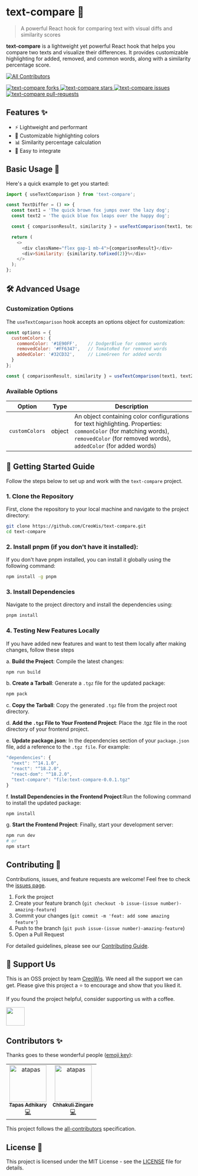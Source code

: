 # text-compare 📝
> A powerful React hook for comparing text with visual diffs and similarity scores
> 
**text-compare** is a lightweight yet powerful React hook that helps you compare two texts and visualize their differences. It provides customizable highlighting for added, removed, and common words, along with a similarity percentage score.


<!-- ALL-CONTRIBUTORS-BADGE:START - Do not remove or modify this section -->
[![All Contributors](https://img.shields.io/badge/all_contributors-2-orange.svg?style=flat-square)](#contributors-)
<!-- ALL-CONTRIBUTORS-BADGE:END -->
<a href="https://github.com/CreoWis/text-compare/fork" target="blank">
<img src="https://img.shields.io/github/forks/CreoWis/text-compare?style=flat-square" alt="text-compare forks"/>
</a>
<a href="https://github.com/CreoWis/text-compare/stargazers" target="blank">
<img src="https://img.shields.io/github/stars/CreoWis/text-compare?style=flat-square" alt="text-compare stars"/>
</a>
<a href="https://github.com/CreoWis/text-compare/issues" target="blank">
<img src="https://img.shields.io/github/issues/CreoWis/text-compare?style=flat-square" alt="text-compare issues"/>
</a>
<a href="https://github.com/CreoWis/text-compare/pulls" target="blank">
<img src="https://img.shields.io/github/issues-pr/CreoWis/text-compare?style=flat-square" alt="text-compare pull-requests"/>
</a>

## Features ✨

- ⚡ Lightweight and performant
- 🎨 Customizable highlighting colors
- 📊 Similarity percentage calculation
- 🔧 Easy to integrate
  
## Basic Usage 🚀

Here's a quick example to get you started:

```js
import { useTextComparison } from 'text-compare';

const TextDiffer = () => {
  const text1 = 'The quick brown fox jumps over the lazy dog';
  const text2 = 'The quick blue fox leaps over the happy dog';

  const { comparisonResult, similarity } = useTextComparison(text1, text2);

  return (
    <>
      <div className="flex gap-1 mb-4">{comparisonResult}</div>
      <div>Similarity: {similarity.toFixed(2)}%</div>
    </>
  );
};
```

## 🛠️ Advanced Usage 

### Customization Options

The `useTextComparison` hook accepts an options object for customization:

```jsx
const options = {
  customColors: {
    commonColor: '#1E90FF',    // DodgerBlue for common words
    removedColor: '#FF6347',   // TomatoRed for removed words
    addedColor: '#32CD32',     // LimeGreen for added words
  }
};

const { comparisonResult, similarity } = useTextComparison(text1, text2, options);
```

### Available Options

| Option | Type | Description |
|--------|---------|-------------|
| `customColors` | object | An object containing color configurations for text highlighting. Properties: `commonColor` (for matching words), `removedColor` (for removed words), `addedColor` (for added words) |

## 🚀 Getting Started Guide

Follow the steps below to set up and work with the `text-compare` project.

### 1. Clone the Repository
  
First, clone the repository to your local machine and navigate to the project directory:

```bash
git clone https://github.com/CreoWis/text-compare.git
cd text-compare
```
### 2. Install pnpm (if you don't have it installed):

If you don't have pnpm installed, you can install it globally using the following command:

```bash
npm install -g pnpm
```
### 3. Install Dependencies

Navigate to the project directory and install the dependencies using:
```bash
pnpm install
```

### 4. Testing New Features Locally
If you have added new features and want to test them locally after making changes, follow these steps

a. **Build the Project**: Compile the latest changes:
```bash
npm run build
```

b. **Create a Tarball**: Generate a `.tgz` file for the updated package:
```bash
npm pack
```
c. **Copy the Tarball**: Copy the generated `.tgz` file from the project root directory.

d. **Add the `.tgz` File to Your Frontend Project**: Place the .tgz file in the root directory of your frontend project.

e. **Update package.json**: In the dependencies section of your `package.json` file, add a reference to the `.tgz file`.
For example:
```js
"dependencies": {
  "next": "^14.1.0",
  "react": "^18.2.0",
  "react-dom": "^18.2.0",
  "text-compare": "file:text-compare-0.0.1.tgz"
}
```
f. **Install Dependencies in the Frontend Project**:Run the following command to install the updated package:

```bash
npm install
```
g. **Start the Frontend Project**: Finally, start your development server:

```bash
npm run dev
# or
npm start
```

## Contributing 🤝

Contributions, issues, and feature requests are welcome! Feel free to check the [issues page](https://github.com/CreoWis/text-compare/issues).

1. Fork the project
2. Create your feature branch (`git checkout -b issue-(issue number)-amazing-feature`)
3. Commit your changes (`git commit -m 'feat: add some amazing feature'`)
4. Push to the branch (`git push issue-(issue number)-amazing-feature`)
5. Open a Pull Request

For detailed guidelines, please see our [Contributing Guide](CONTRIBUTING.md).

## 🙏 Support Us

This is an OSS project by team [CreoWis](https://www.creowis.com/). We need all the support we can get. Please give this project a ⭐️ to encourage and show that you liked it.

If you found the project helpful, consider supporting us with a coffee.

<a href="https://www.buymeacoffee.com/creowis">
    <img src="https://cdn.buymeacoffee.com/buttons/v2/default-yellow.png" height="50px">
</a>

## Contributors ✨

Thanks goes to these wonderful people ([emoji key](https://allcontributors.org/docs/en/emoji-key)):

<!-- ALL-CONTRIBUTORS-LIST:START -->
<table>
  <tr>
    <td align="center">
      <a href="https://github.com/atapas">
        <img src="https://github.com/atapas.png" width="100px;" alt="atapas"/>
        <br />
        <sub><b>Tapas Adhikary</b></sub>
      </a>
      <br />
      <a href="#" title="Code">💻</a>
    </td>
   <td align="center">
      <a href="https://github.com/atapas">
        <img src="https://github.com/chhakuli123.png" width="100px;" alt="atapas"/>
        <br />
        <sub><b>Chhakuli Zingare</b></sub>
      </a>
      <br />
      <a href="#" title="Code">💻</a>
    </td>  
  </tr>
</table>
<!-- ALL-CONTRIBUTORS-LIST:END -->

This project follows the [all-contributors](https://allcontributors.org) specification.

## License 📄

This project is licensed under the MIT License - see the [LICENSE](LICENSE) file for details.
